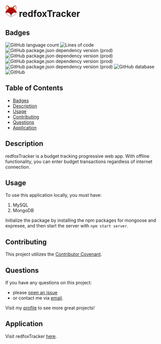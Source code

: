 # ![redfoxTracker](public/icons/title.png) redfoxTracker
## Badges
![GitHub language count](https://img.shields.io/github/languages/count/caeldeth/redfoxtracker?style=plastic)
![Lines of code](https://img.shields.io/tokei/lines/github/caeldeth/redfoxtracker?style=plastic)
![GitHub package.json dependency version (prod)](https://img.shields.io/github/package-json/dependency-version/caeldeth/redfoxtracker/express?style=plastic)
![GitHub package.json dependency version (prod)](https://img.shields.io/github/package-json/dependency-version/caeldeth/redfoxtracker/mongoose?style=plastic)
![GitHub package.json dependency version (prod)](https://img.shields.io/github/package-json/dependency-version/caeldeth/redfoxtracker/compression?style=plastic)
![GitHub package.json dependency version (prod)](https://img.shields.io/github/package-json/dependency-version/caeldeth/redfoxtracker/morgan?style=plastic)
![GitHub database](https://img.shields.io/badge/database-MongoDB-green?style=plastic&logo=mongodb)
![GitHub](https://img.shields.io/github/license/caeldeth/redfoxtracker?style=plastic)

## Table of Contents
  - [Badges](#badges)
  - [Description](#description)
  - [Usage](#usage)
  - [Contributing](#contributing)
  - [Questions](#questions)
  - [Application](#application)

## Description
redfoxTracker is a budget tracking progressive web app.  With offline functionality, you can enter budget transactions regardless of internet connection.

## Usage
To use this application locally, you must have:
1) MySQL 
2) MongoDB

Initialize the package by installing the npm packages for mongoose and expresee, and then start the server with `npm start server`.

## Contributing
This project utilizes the [Contributor Covenant](https://www.contributor-covenant.org/version/2/1/code_of_conduct/).

## Questions
If you have any questions on this project:
* please [open an issue](https://github.com/Caeldeth/redfoxtracker/issues)
* or contact me via [email](mailto:tacolejr@gmail.com?subject=[Github%20Question%20-%20redfoxtracker]).

Visit my [profile](https://github.com/Caeldeth) to see more great projects!
  
## Application
Visit redfoxTracker [here](https://ancient-scrubland-78383.herokuapp.com/).
